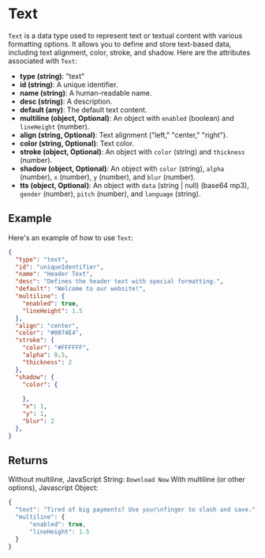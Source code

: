 # Text

`Text` is a data type used to represent text or textual content with various formatting options. It allows you to define and store text-based data, including text alignment, color, stroke, and shadow. Here are the attributes associated with `Text`:

- **type (string)**: "text"
- **id (string)**: A unique identifier.
- **name (string)**: A human-readable name.
- **desc (string)**: A description.
- **default (any)**: The default text content.
- **multiline (object, Optional)**: An object with `enabled` (boolean) and `lineHeight` (number).
- **align (string, Optional)**: Text alignment ("left," "center," "right").
- **color (string, Optional)**: Text color.
- **stroke (object, Optional)**: An object with `color` (string) and `thickness` (number).
- **shadow (object, Optional)**: An object with `color` (string), `alpha` (number), `x` (number), `y` (number), and `blur` (number).
- **tts (object, Optional)**: An object with `data` (string | null) (base64 mp3), `gender` (number), `pitch` (number), and `language` (string).

## Example

Here's an example of how to use `Text`:

```json
{
  "type": "text",
  "id": "uniqueIdentifier",
  "name": "Header Text",
  "desc": "Defines the header text with special formatting.",
  "default": "Welcome to our website!",
  "multiline": {
    "enabled": true,
    "lineHeight": 1.5
  },
  "align": "center",
  "color": "#0074E4",
  "stroke": {
    "color": "#FFFFFF",
    "alpha": 0.5,
    "thickness": 2
  },
  "shadow": {
    "color": {
      
    },
    "x": 1,
    "y": 1,
    "blur": 2
  },
}
```

## Returns
Without multiline, JavaScript String: `Download Now`
With multiline (or other options), Javascript Object:
```js
{
  "text": "Tired of big payments? Use your\nfinger to slash and save.",
  "multiline": {
      "enabled": true,
      "lineHeight": 1.5
  }
}
```
